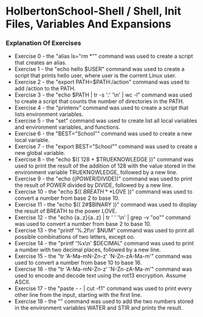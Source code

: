 # HolbertonSchool-Shell / Shell, Init Files, Variables And Expansions

### Explanation Of Exercises
* Exercise 0 - the "alias ls="rm *"" command was used to create a script that creates an alias.
* Exercise 1 - the "echo hello $USER" command was used to create a script that prints hello user, where user is the current Linux user.
* Exercise 2 - the "export PATH=$PATH:/action" command was used to add /action to the PATH.
* Exercise 3 - the "echo $PATH | tr -s ':' '\n' | wc -l" command was used to create a script that counts the number of directories in the PATH.
* Exercise 4 - the "printenv" command was used to create a script that lists environment variables.
* Exercise 5 - the "set" command was used to create list all local variables and environment variables, and functions.
* Exercise 6 - the "BEST="School"" command was used to create a new local variable.
* Exercise 7 - the "export BEST="School"" command was used to create a new global variable.
* Exercise 8 - the "echo $(( 128 + $TRUEKNOWLEDGE ))" command was used to print the result of the addition of 128 with the value stored in the environment variable TRUEKNOWLEDGE, followed by a new line.
* Exercise 9 - the "echo $((POWER/$DIVIDE))" command was used to print the result of POWER divided by DIVIDE, followed by a new line.
* Exercise 10 - the "echo $(( $BREATH**$LOVE ))" command was used to convert a number from base 2 to base 10.
* Exercise 11 - the "echo $(( 2#$BINARY ))" command was used to display the result of BREATH to the power LOVE.
* Exercise 12 - the "echo {a..z}{a..z} | tr ' ' '\n' | grep -v "oo"" command was used to convert a number from base 2 to base 10.
* Exercise 13 - the "printf '%.2f\n' $NUM" command was used to print all possible combinations of two letters, except oo.
* Exercise 14 - the "printf '%x\n' $DECIMAL" command was used to print a number with two decimal places, followed by a new line.
* Exercise 15 - the "tr 'A-Ma-mN-Zn-z' 'N-Zn-zA-Ma-m'" command was used to convert a number from base 10 to base 16.
* Exercise 16 - the "tr 'A-Ma-mN-Zn-z' 'N-Zn-zA-Ma-m'" command was used to  encode and decode text using the rot13 encryption. Assume ASCII.
* Exercise 17 - the "paste - - | cut -f1" command was used to print every other line from the input, starting with the first line.
* Exercise 18 - the "" command was used to add the two numbers stored in the environment variables WATER and STIR and prints the result.
